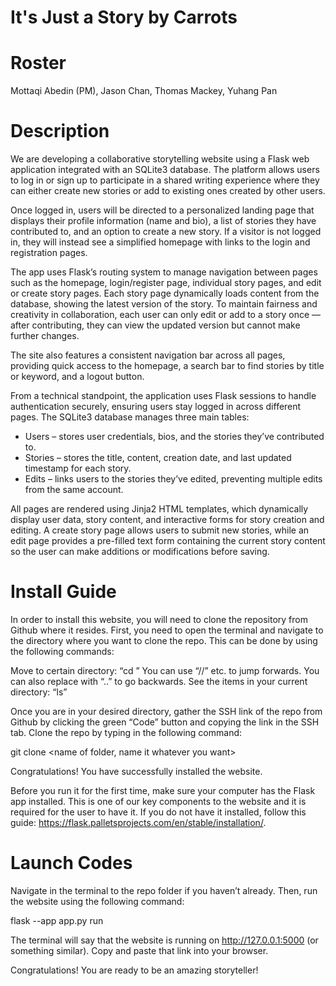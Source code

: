 # It's Just a Story by Carrots
# Roster
Mottaqi Abedin (PM), Jason Chan, Thomas Mackey, Yuhang Pan
# Description
 We are developing a collaborative storytelling website using a Flask web application integrated with an SQLite3 database. The platform allows users to log in or sign up to participate in a shared writing experience where they can either create new stories or add to existing ones created by other users.
 
Once logged in, users will be directed to a personalized landing page that displays their profile information (name and bio), a list of stories they have contributed to, and an option to create a new story. If a visitor is not logged in, they will instead see a simplified homepage with links to the login and registration pages.

The app uses Flask’s routing system to manage navigation between pages such as the homepage, login/register page, individual story pages, and edit or create story pages. Each story page dynamically loads content from the database, showing the latest version of the story. To maintain fairness and creativity in collaboration, each user can only edit or add to a story once — after contributing, they can view the updated version but cannot make further changes.

The site also features a consistent navigation bar across all pages, providing quick access to the homepage, a search bar to find stories by title or keyword, and a logout button.

From a technical standpoint, the application uses Flask sessions to handle authentication securely, ensuring users stay logged in across different pages. The SQLite3 database manages three main tables:
* Users – stores user credentials, bios, and the stories they’ve contributed to.
* Stories – stores the title, content, creation date, and last updated timestamp for each story.
* Edits – links users to the stories they’ve edited, preventing multiple edits from the same account.

All pages are rendered using Jinja2 HTML templates, which dynamically display user data, story content, and interactive forms for story creation and editing. A create story page allows users to submit new stories, while an edit page provides a pre-filled text form containing the current story content so the user can make additions or modifications before saving.

# Install Guide
In order to install this website, you will need to clone the repository from Github where it resides. First, you need to open the terminal and navigate to the directory where you want to clone the repo. This can be done by using the following commands:

Move to certain directory: “cd <name of directory>”
You can use “<name>/<name>/” etc. to jump forwards.
You can also replace <name of directory> with “..” to go backwards.
See the items in your current directory: “ls”

Once you are in your desired directory, gather the SSH link of the repo from Github by clicking the green “Code” button and copying the link in the SSH tab. Clone the repo by typing in the following command:

git clone <SSH link of repo> <name of folder, name it whatever you want>

Congratulations! You have successfully installed the website.

Before you run it for the first time, make sure your computer has the Flask app installed. This is one of our key components to the website and it is required for the user to have it. If you do not have it installed, follow this guide: https://flask.palletsprojects.com/en/stable/installation/.

# Launch Codes
Navigate in the terminal to the repo folder if you haven’t already. Then, run the website using the following command:

flask --app app.py run

The terminal will say that the website is running on http://127.0.0.1:5000 (or something similar). Copy and paste that link into your browser.

Congratulations! You are ready to be an amazing storyteller!
